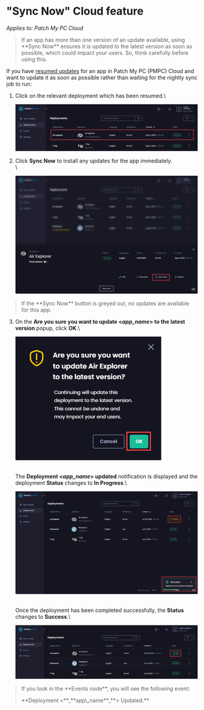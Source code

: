 # "Sync Now" Cloud feature

_Applies to: Patch My PC Cloud_

<blockquote class="wp-block-quote is-note">
<p>If an app has more than one version of an update available, using **Sync Now** ensures it is updated to the latest version as soon as possible, which could impact your users. So, think carefully before using this.</p>
</blockquote>

If you have [resumed updates](resume-cloud-updates.md) for an app in Patch My PC (PMPC) Cloud and want to update it as soon as possible rather than waiting for the nightly sync job to run:

1.  Click on the relevant deployment which has been resumed.\


    ![Clicking on the relevant successful deployment for which updates have been resumed](/_images/image-(2004).png "Clicking on the relevant successful deployment for which updates have been resumed")
2.  Click **Sync Now** to install any updates for the app immediately.\
    \


    ![Clicking "Sync Now"](/_images/image-(2005).png "Clicking “Sync Now”")

<blockquote class="wp-block-quote is-note">
<p>If the **Sync Now** button is greyed out, no updates are available for this app.</p>
</blockquote>

3.  On the **Are you sure you want to update <**_**app\_name**_**> to the latest version** popup, click **OK**.\


    ![](/_images/image-(1828).png)

    \
    The **Deployment <**_**app\_name**_**> updated** notification is displayed and the deployment **Status** changes to **In Progress**.\


    ![](/_images/image-(1829).png)

    \
    Once the deployment has been completed successfully, the **Status** changes to **Success**.\


    !["Status" changing to Success.](/_images/image-(1830).png "“Status” changing to Success.")

<blockquote class="wp-block-quote is-tip">
<p>If you look in the **Events node**, you will see the following event:</p>
<p>**Deployment <**_**app\_name**_**> Updated.**</p>
</blockquote>